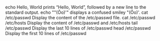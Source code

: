 echo Hello, World  prints “Hello, World”, followed by a new line to the standard output.
echo "\"(Ôo)'" displays a confused smiley "(Ôo)'.
cat /etc/passwd Display the content of the /etc/passwd file.
cat /etc/passwd /etc/hosts Display the content of /etc/passwd and /etc/hosts
tail /etc/passwd Display the last 10 lines of /etc/passwd
head /etc/passwd Display the first 10 lines of /etc/passwd


